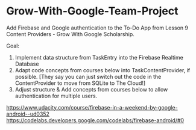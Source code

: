 # Grow-With-Google-Team-Project
 Add Firebase and Google authentication to the To-Do App from Lesson 9 Content Providers - Grow With Google Scholarship.

Goal: 
1. Implement data structure from TaskEntry into the Firebase Realtime Database
2. Adapt code concepts from courses below into TaskContentProvider, if possible.
  [They say you can just switch out the code in the ContentProvider to move from SQLite to The Cloud!]
3. Adjust structure & Add concepts from courses below to allow authentication for multiple users.

https://www.udacity.com/course/firebase-in-a-weekend-by-google-android--ud0352
https://codelabs.developers.google.com/codelabs/firebase-android/#0

